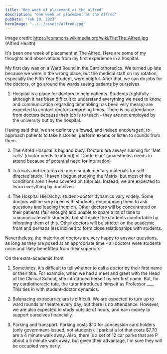 ```yaml
---
title: "One week of placement at the Alfred"
description: "One week of placement at the Alfred"
pubDate: "Feb 10, 2023"
heroImage: "../../assets/alfred.jpg"
---
```


Image credit: https://commons.wikimedia.org/wiki/File:The_Alfred.jpg (Alfred Health)


It's been one week of placement at The Alfred. Here are some of my thoughts and observations from my first experience in a hospital.

My first day was on a Ward Round in the Cardiothoracics. We turned up late because we were in the wrong place, but the medical staff on my rotation, especially the Fifth Year Student, were helpful. After that, we can do jobs for the doctors, or go around the wards seeing patients by ourselves.

1. Hospital is a place for doctors to help patients. Students (rightfully - although it has been difficult to understand everything we need to know, and communication regarding timetabling has been very messy) are expected to contact doctors regarding times. There is no attendance from doctors because their job is to teach - they are not employed by the university but by the hospital.

Having said that, we are definitely allowed, and indeed encouraged, to approach patients to take histories, perform exams or listen to sounds from them.

2. The Alfred Hospital is big and busy. Doctors are always rushing for 'Met calls' (doctor needs to attend) or 'Code blue' (anaesthetist needs to attend because of potential need for intubation)

3. Tutorials and lectures are more supplementary materials for self-directed study. I haven't begun studying the Matrix, but most of the conditions aren't even covered on tutorials. Instead, we are expected to learn everything by ourselves.

4. The Hospital Hierarchy: student-doctor dynamics vary widely. Some doctors will be very open with students, encouraging them to ask questions and leading them on. Other doctors will be concentrated on their patients (fair enough) and unable to spare a lot of time to communicate with students, but still make the students comfortable by informing them of this. Other doctors will be stricter on the academic front and perhaps less inclined to form close relationships with students.

Nevertheless, the majority of doctors are very happy to answer questions, as long as they are posed at an appropriate time - all doctors were students once and likely benefitted from their superiors.

On the extra-academic front  
1. Sometimes, it's difficult to tell whether to call a doctor by their first name or their title. For example, when we had a meet and greet with the Head of the Clinical School, she introduced herself by her first name. But, for my cardiothoracic tute, the tutor introduced himself as Professor ___. This ties in with student-doctor dynamics.

2. Balanacing extracurriculars is difficult. We are expected to turn up to ward rounds or theatre every day, but there is no attendance. However, we are also expected to study outside of hours, and earn money to support ourselves financially.

3. Parking and transport. Parking costs $10 for concession card holders (only government-issued, not students). I park at a lot that costs $7.70 are a 4 minute walk away. Also, there is a set of 12 car parks that are P about a 5 minute walk away, but given their advantage, I'm sure they will be occupied very early.